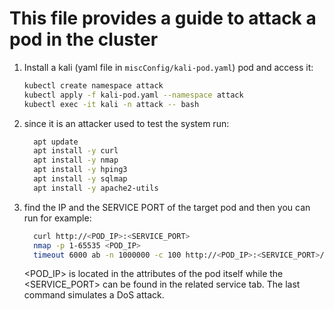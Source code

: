 # This file provides a guide to attack a pod in the cluster

1. Install a kali (yaml file in `miscConfig/kali-pod.yaml`) pod and access it:
   ```sh
   kubectl create namespace attack
   kubectl apply -f kali-pod.yaml --namespace attack
   kubectl exec -it kali -n attack -- bash
   ```
2. since it is an attacker used to test the system run:
   ```sh
     apt update
     apt install -y curl
     apt install -y nmap
     apt install -y hping3
     apt install -y sqlmap
     apt install -y apache2-utils
   ```
3. find the IP and the SERVICE PORT of the target pod and then you can run for example:
   ```sh
     curl http://<POD_IP>:<SERVICE_PORT>
     nmap -p 1-65535 <POD_IP>
     timeout 6000 ab -n 1000000 -c 100 http://<POD_IP>:<SERVICE_PORT>/
   ```
   <POD_IP> is located in the attributes of the pod itself while the <SERVICE_PORT> can be found in the related service tab. The last command simulates a DoS attack.
